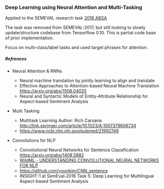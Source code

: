 ### Deep Learning using Neural Attention and Multi-Tasking

Applied to the SEMEVAL research task [2016 ABSA](http://alt.qcri.org/semeval2016/task5/#)

The task was removed from SEMEVAL-2017, but still looking to slowly update/structure codebase from Tensorflow 0.10. This is partial code base of prior implementation.

Focus on multi-class/label tasks and used target phrases for attention.

##### Refrences
* Neural Attention & RNNs
	* Neural machine translation by jointly learning to align and translate
	* Effective Approaches to Attention-based Neural Machine Translation https://arxiv.org/abs/1508.04025
	*  Neural and Syntactic Models of Entity-Attribute Relationship for Aspect-based Sentiment Analysis

* Multi Tasking
	* Multitask Learning Author: Rich Caruana http://link.springer.com/article/10.1023/A:1007379606734
	* https://www.ncbi.nlm.nih.gov/pubmed/21992749
* Convolutions for NLP
	* Convolutional Neural Networks for Sentence Classification https://arxiv.org/abs/1408.5882
	* [WildML - UNDERSTANDING CONVOLUTIONAL NEURAL NETWORKS FOR NLP](http://www.wildml.com/2015/11/understanding-convolutional-neural-networks-for-nlp/) 	
	* https://github.com/yoonkim/CNN_sentence
	* INSIGHT-1 at SemEval-2016 Task 5: Deep Learning for Multilingual Aspect-based Sentiment Analysis	


